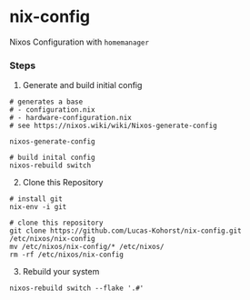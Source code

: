 # nix-config
Nixos Configuration with `homemanager`

### Steps 

1. Generate and build initial config

```
# generates a base 
# - configuration.nix
# - hardware-configuration.nix
# see https://nixos.wiki/wiki/Nixos-generate-config

nixos-generate-config

# build inital config
nixos-rebuild switch
```

2. Clone this Repository
```
# install git
nix-env -i git

# clone this repository
git clone https://github.com/Lucas-Kohorst/nix-config.git /etc/nixos/nix-config
mv /etc/nixos/nix-config/* /etc/nixos/
rm -rf /etc/nixos/nix-config
```

3. Rebuild your system

```
nixos-rebuild switch --flake '.#'
```
